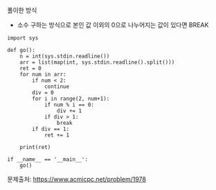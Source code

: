 풀이한 방식 
- 소수 구하는 방식으로 본인 값 이외의 0으로 나누어지는 값이 있다면 BREAK
```python3
import sys

def go():
    n = int(sys.stdin.readline())
    arr = list(map(int, sys.stdin.readline().split()))
    ret = 0
    for num in arr:
        if num < 2:
            continue
        div = 0
        for i in range(2, num+1):
            if num % i == 0:
                div += 1
            if div > 1:
                break
        if div == 1:
            ret += 1

    print(ret)

if __name__ == '__main__':
    go()
```
문제출처: https://www.acmicpc.net/problem/1978
